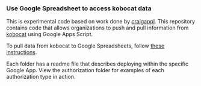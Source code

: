 ### Use Google Spreadsheet to access kobocat data 


This is experimental code based on work done by [craigappl](https://github.com/craigappl). This repository contains code that allows organizations to push and pull information from  [kobocat](https://github.com/kobotoolbox/kobocat) using Google Apps Script. 

To pull data from kobocat to Google Spreadsheets, follow [these instructions](/Working_Examples/README.md).

Each folder has a readme file that describes deploying within the specific Google App.
View the authorization folder for examples of each authorization type in action.
